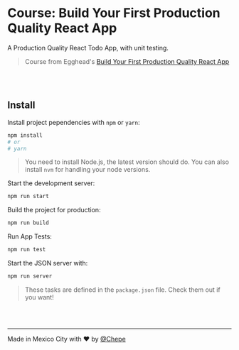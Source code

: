 # Course: Build Your First Production Quality React App

A Production Quality React Todo App, with unit testing.

> Course from Egghead's [Build Your First Production Quality React App](https://egghead.io/courses/build-your-first-production-quality-react-app)

<br><br>

## Install

Install project pependencies with `npm` or `yarn`:

```sh
npm install
# or
# yarn
```

> You need to install Node.js, the latest version should do. You can also install `nvm` for handling your node versions.

Start the development server:

```sh
npm run start
```

Build the project for production:

```sh
npm run build
```

Run App Tests:

```sh
npm run test
```

Start the JSON server with:

```sh
npm run server
```

> These tasks are defined in the `package.json` file. Check them out if you want!

<br><br>

---

Made in Mexico City with ❤️ by [@Chepe](https://twitter.com/Chepe)
